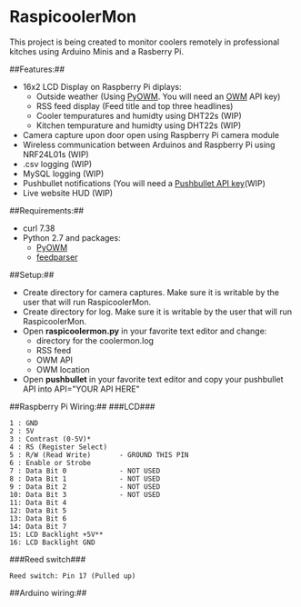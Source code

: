 # RaspicoolerMon

This project is being created to monitor coolers remotely in professional kitches using Arduino Minis and a Rasberry Pi.

##Features:##
- 16x2 LCD Display on Raspberry Pi diplays: 
  - Outside weather (Using [PyOWM](https://github.com/csparpa/pyowm). You will need an [OWM](http://openweathermap.org/api) API key)
  - RSS feed display (Feed title and top three headlines)
  - Cooler tempuratures and humidty using DHT22s (WIP)
  - Kitchen tempurature and humidty using DHT22s (WIP)
- Camera capture upon door open using Raspberry Pi camera module
- Wireless communication between Arduinos and Raspberry Pi using NRF24L01s (WIP)
- .csv logging (WIP)
- MySQL logging (WIP)
- Pushbullet notifications (You will need a [Pushbullet API key](https://www.pushbullet.com/)(WIP)
- Live website HUD (WIP)

##Requirements:##
- curl 7.38
- Python 2.7 and packages:
  - [PyOWM](https://github.com/csparpa/pyowm)
  - [feedparser](https://github.com/kurtmckee/feedparser)

##Setup:##
- Create directory for camera captures. Make sure it is writable by the user that will run RaspicoolerMon.
- Create directory for log.  Make sure it is writable by the user that will run RaspicoolerMon.
- Open **raspicoolermon.py** in your favorite text editor and change:
  - directory for the coolermon.log 
  - RSS feed
  - OWM API
  - OWM location
- Open **pushbullet** in your favorite text editor and copy your pushbullet API into API="YOUR API HERE"

##Raspberry Pi Wiring:##
###LCD###
```
1 : GND
2 : 5V
3 : Contrast (0-5V)*
4 : RS (Register Select)
5 : R/W (Read Write)       - GROUND THIS PIN
6 : Enable or Strobe
7 : Data Bit 0             - NOT USED
8 : Data Bit 1             - NOT USED
9 : Data Bit 2             - NOT USED
10: Data Bit 3             - NOT USED
11: Data Bit 4
12: Data Bit 5
13: Data Bit 6
14: Data Bit 7
15: LCD Backlight +5V**
16: LCD Backlight GND
```
###Reed switch###
```
Reed switch: Pin 17 (Pulled up)
```

##Arduino wiring:##
